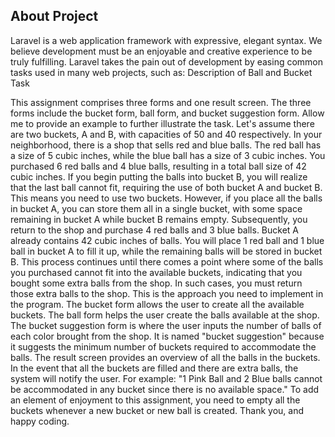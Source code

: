 
## About Project

Laravel is a web application framework with expressive, elegant syntax. We believe development must be an enjoyable and creative experience to be truly fulfilling. Laravel takes the pain out of development by easing common tasks used in many web projects, such as:
Description of Ball and Bucket Task


<p>
This assignment comprises three forms and one result screen. The three forms include the bucket
form, ball form, and bucket suggestion form.
Allow me to provide an example to further illustrate the task. Let's assume there are two buckets, A
and B, with capacities of 50 and 40 respectively. In your neighborhood, there is a shop that sells red
and blue balls. The red ball has a size of 5 cubic inches, while the blue ball has a size of 3 cubic
inches. You purchased 6 red balls and 4 blue balls, resulting in a total ball size of 42 cubic inches.
If you begin putting the balls into bucket B, you will realize that the last ball cannot fit, requiring
the use of both bucket A and bucket B. This means you need to use two buckets. However, if you
place all the balls in bucket A, you can store them all in a single bucket, with some space remaining
in bucket A while bucket B remains empty.
Subsequently, you return to the shop and purchase 4 red balls and 3 blue balls. Bucket A already
contains 42 cubic inches of balls. You will place 1 red ball and 1 blue ball in bucket A to fill it up,
while the remaining balls will be stored in bucket B. This process continues until there comes a
point where some of the balls you purchased cannot fit into the available buckets, indicating that
you bought some extra balls from the shop. In such cases, you must return those extra balls to the
shop.
This is the approach you need to implement in the program. The bucket form allows the user to
create all the available buckets. The ball form helps the user create the balls available at the shop.
The bucket suggestion form is where the user inputs the number of balls of each color brought from
the shop. It is named "bucket suggestion" because it suggests the minimum number of buckets
required to accommodate the balls.
The result screen provides an overview of all the balls in the buckets. In the event that all the
buckets are filled and there are extra balls, the system will notify the user. For example: "1 Pink
Ball and 2 Blue balls cannot be accommodated in any bucket since there is no available space."
To add an element of enjoyment to this assignment, you need to empty all the buckets whenever a
new bucket or new ball is created.
Thank you, and happy coding.
</p>